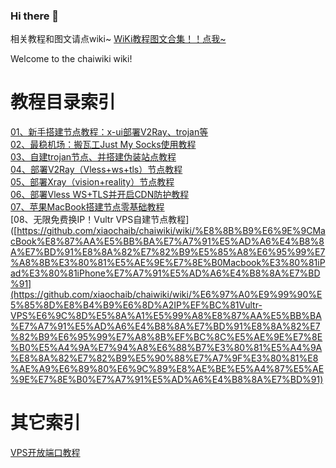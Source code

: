 ### Hi there 👋
相关教程和图文请点wiki~
[WiKi教程图文合集！！点我~](https://github.com/bigtouchai/chaiwiki/wiki)

Welcome to the chaiwiki wiki!

# 教程目录索引
[01、新手搭建节点教程：x-ui部署V2Ray、trojan等](https://github.com/xiaochaib/chaiwiki/wiki/%E6%96%B0%E6%89%8B%E6%90%AD%E5%BB%BA%E8%8A%82%E7%82%B9%E6%95%99%E7%A8%8B%EF%BC%81X-ui%E9%9D%A2%E6%9D%BF%E9%83%A8%E7%BD%B2V2Ray%E3%80%81Xray%E3%80%81Trojan%E3%80%81SS%E7%AD%89)<br />
[02、最稳机场：搬瓦工Just My Socks使用教程](https://github.com/bigtouchai/chaiwiki/wiki/%E6%9C%80%E7%A8%B3%E6%9C%BA%E5%9C%BA%EF%BC%9A%E6%90%AC%E7%93%A6%E5%B7%A5Just-My-Socks-%E6%9C%BA%E5%9C%BA%E5%A6%82%E4%BD%95%E8%B4%AD%E4%B9%B0%E4%BD%BF%E7%94%A8%E3%80%81%E5%A6%82%E4%BD%95%E9%85%8D%E7%BD%AE%E5%AE%A2%E6%88%B7%E7%AB%AF)<br />
[03、自建trojan节点、并搭建伪装站点教程](https://github.com/xiaochaib/chaiwiki/wiki/%E8%87%AA%E5%BB%BATrojan%E8%8A%82%E7%82%B9%E5%B9%B6%E6%90%AD%E5%BB%BA%E4%BC%AA%E8%A3%85%E7%BD%91%E7%AB%99%EF%BC%8C%E6%8F%90%E5%8D%87%E4%B8%8A%E7%BD%91%E8%8A%82%E7%82%B9%E5%AE%89%E5%85%A8%E6%80%A7%EF%BC%81)<br />
[04、部署V2Ray（Vless+ws+tls）节点教程](https://github.com/xiaochaib/chaiwiki/wiki/%E6%96%B0%E6%89%8B%E4%B8%80%E9%94%AE%E9%83%A8%E7%BD%B2V2Ray%E8%8A%82%E7%82%B9%E3%80%81%E4%BD%BF%E7%94%A8%E6%9C%80%E5%AE%89%E5%85%A8%E7%9A%84%E7%A7%91%E5%AD%A6%E4%B8%8A%E7%BD%91%E5%8D%8F%E8%AE%AE%EF%BC%81)<br />
[05、部署Xray（vision+reality）节点教程](https://github.com/xiaochaib/chaiwiki/wiki/%E4%B8%80%E9%94%AE%E6%90%AD%E5%BB%BAV2Ray%EF%BC%88XRay%EF%BC%89--Vision-REALITY%E5%8D%8F%E8%AE%AE%E7%A7%91%E5%AD%A6%E4%B8%8A%E7%BD%91%E8%8A%82%E7%82%B9%EF%BC%81)<br />
[06、部署Vless WS+TLS并开启CDN防护教程](https://github.com/xiaochaib/chaiwiki/wiki/%E8%87%AA%E5%BB%BAVless-WS-TLS%E8%8A%82%E7%82%B9%EF%BC%8C%E5%B9%B6%E5%BC%80%E5%90%AFCDN%E6%8F%90%E5%8D%87%E8%8A%82%E7%82%B9%E9%98%B2%E6%8A%A4%EF%BC%8C%E5%AE%8C%E6%95%B4%E6%95%99%E7%A8%8B%EF%BC%81)<br />
[07、苹果MacBook搭建节点零基础教程](https://github.com/xiaochaib/chaiwiki/wiki/%E8%8B%B9%E6%9E%9CMacBook%E8%87%AA%E5%BB%BA%E7%A7%91%E5%AD%A6%E4%B8%8A%E7%BD%91%E8%8A%82%E7%82%B9%E5%85%A8%E6%95%99%E7%A8%8B%E3%80%81%E5%AE%9E%E7%8E%B0Macbook%E3%80%81iPad%E3%80%81iPhone%E7%A7%91%E5%AD%A6%E4%B8%8A%E7%BD%91)<br />
[08、无限免费换IP！Vultr VPS自建节点教程]([https://github.com/xiaochaib/chaiwiki/wiki/%E8%8B%B9%E6%9E%9CMacBook%E8%87%AA%E5%BB%BA%E7%A7%91%E5%AD%A6%E4%B8%8A%E7%BD%91%E8%8A%82%E7%82%B9%E5%85%A8%E6%95%99%E7%A8%8B%E3%80%81%E5%AE%9E%E7%8E%B0Macbook%E3%80%81iPad%E3%80%81iPhone%E7%A7%91%E5%AD%A6%E4%B8%8A%E7%BD%91](https://github.com/xiaochaib/chaiwiki/wiki/%E6%97%A0%E9%99%90%E5%85%8D%E8%B4%B9%E6%8D%A2IP%EF%BC%81Vultr-VPS%E6%9C%8D%E5%8A%A1%E5%99%A8%E8%87%AA%E5%BB%BA%E7%A7%91%E5%AD%A6%E4%B8%8A%E7%BD%91%E8%8A%82%E7%82%B9%E6%95%99%E7%A8%8B%EF%BC%8C%E5%AE%9E%E7%8E%B0%E5%A4%9A%E7%94%A8%E6%88%B7%E3%80%81%E5%A4%9A%E8%8A%82%E7%82%B9%E5%90%88%E7%A7%9F%E3%80%81%E8%AE%A9%E6%89%80%E6%9C%89%E8%AE%BE%E5%A4%87%E5%AE%9E%E7%8E%B0%E7%A7%91%E5%AD%A6%E4%B8%8A%E7%BD%91)<br />

# 其它索引
[VPS开放端口教程](https://github.com/xiaochaib/chaiwiki/wiki/VPS%E5%BC%80%E6%94%BE%E7%AB%AF%E5%8F%A3%E5%B8%B8%E8%A7%84%E6%96%B9%E6%B3%95%EF%BC%81)<br />





<!--
**bigtouchai/bigtouchai** is a ✨ _special_ ✨ repository because its `README.md` (this file) appears on your GitHub profile.

Here are some ideas to get you started:

- 🔭 I’m currently working on ...
- 🌱 I’m currently learning ...
- 👯 I’m looking to collaborate on ...
- 🤔 I’m looking for help with ...
- 💬 Ask me about ...
- 📫 How to reach me: ...
- 😄 Pronouns: ...
- ⚡ Fun fact: ...
-->
